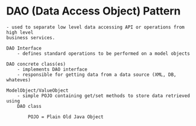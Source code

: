 # DAO (Data Access Object) Pattern

    - used to separate low level data accessing API or operations from high level
    business services. 
    
    DAO Interface
        - defines standard operations to be performed on a model objects
        
    DAO concrete class(es)
        - implements DAO interface
        - responsible for getting data from a data source (XML, DB, whateves) 
        
    ModelObject/ValueObject
        - simple POJO containing get/set methods to store data retrieved using
        DAO class
        
            POJO = Plain Old Java Object
            
    